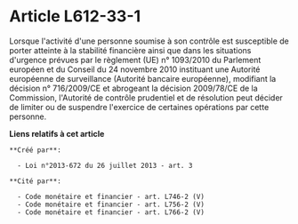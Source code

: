 # Article L612-33-1

Lorsque  l'activité d'une personne soumise à son contrôle est susceptible de  porter atteinte à la stabilité financière ainsi
que dans les situations  d'urgence prévues par le règlement (UE) n° 1093/2010 du Parlement  européen et du Conseil du 24
novembre 2010 instituant une Autorité  européenne de surveillance (Autorité bancaire européenne), modifiant la  décision n°
716/2009/CE et abrogeant la décision 2009/78/CE de la  Commission, l'Autorité de contrôle prudentiel et de résolution peut
décider de limiter ou de suspendre l'exercice de certaines opérations  par cette personne.

**Liens relatifs à cet article**

	**Créé par**:

	  - Loi n°2013-672 du 26 juillet 2013 - art. 3

	**Cité par**:

	  - Code monétaire et financier - art. L746-2 (V)
	  - Code monétaire et financier - art. L756-2 (V)
	  - Code monétaire et financier - art. L766-2 (V)
